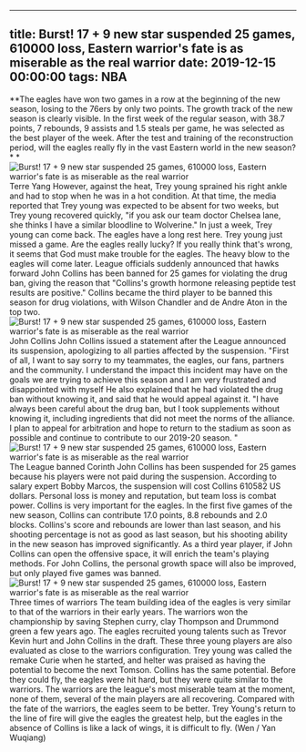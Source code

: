 
---
title: Burst! 17 + 9 new star suspended 25 games, 610000 loss, Eastern warrior's fate is as miserable as the real warrior
date: 2019-12-15 00:00:00
tags:  NBA
---
**The eagles have won two games in a row at the beginning of the new season, losing to the 76ers by only two points. The growth track of the new season is clearly visible. In the first week of the regular season, with 38.7 points, 7 rebounds, 9 assists and 1.5 steals per game, he was selected as the best player of the week. After the test and training of the reconstruction period, will the eagles really fly in the vast Eastern world in the new season? * *
![Burst! 17 + 9 new star suspended 25 games, 610000 loss, Eastern warrior's fate is as miserable as the real warrior](e1e099382474476fa07af8931a309a35.jpg)
Terre Yang
However, against the heat, Trey young sprained his right ankle and had to stop when he was in a hot condition. At that time, the media reported that Trey young was expected to be absent for two weeks, but Trey young recovered quickly, "if you ask our team doctor Chelsea lane, she thinks I have a similar bloodline to Wolverine." In just a week, Trey young can come back. The eagles have a long rest here. Trey young just missed a game.
Are the eagles really lucky? If you really think that's wrong, it seems that God must make trouble for the eagles. The heavy blow to the eagles will come later. League officials suddenly announced that hawks forward John Collins has been banned for 25 games for violating the drug ban, giving the reason that "Collins's growth hormone releasing peptide test results are positive."
Collins became the third player to be banned this season for drug violations, with Wilson Chandler and de Andre Aton in the top two.
![Burst! 17 + 9 new star suspended 25 games, 610000 loss, Eastern warrior's fate is as miserable as the real warrior](84ad45f58d114e13ab64a8cd0b11be39.jpg)
John Collins
John Collins issued a statement after the League announced its suspension, apologizing to all parties affected by the suspension. "First of all, I want to say sorry to my teammates, the eagles, our fans, partners and the community. I understand the impact this incident may have on the goals we are trying to achieve this season and I am very frustrated and disappointed with myself
He also explained that he had violated the drug ban without knowing it, and said that he would appeal against it. "I have always been careful about the drug ban, but I took supplements without knowing it, including ingredients that did not meet the norms of the alliance. I plan to appeal for arbitration and hope to return to the stadium as soon as possible and continue to contribute to our 2019-20 season. "
![Burst! 17 + 9 new star suspended 25 games, 610000 loss, Eastern warrior's fate is as miserable as the real warrior](a3913d9e7ae14ecbb45b24cfcf36bb86.jpg)
The League banned Corinth
John Collins has been suspended for 25 games because his players were not paid during the suspension. According to salary expert Bobby Marcos, the suspension will cost Collins 610582 US dollars. Personal loss is money and reputation, but team loss is combat power. Collins is very important for the eagles. In the first five games of the new season, Collins can contribute 17.0 points, 8.8 rebounds and 2.0 blocks.
Collins's score and rebounds are lower than last season, and his shooting percentage is not as good as last season, but his shooting ability in the new season has improved significantly. As a third year player, if John Collins can open the offensive space, it will enrich the team's playing methods. For John Collins, the personal growth space will also be improved, but only played five games was banned.
![Burst! 17 + 9 new star suspended 25 games, 610000 loss, Eastern warrior's fate is as miserable as the real warrior](3a698fc4dc3c485ba5a5587a7ea89ee7.jpg)
Three times of warriors
The team building idea of the eagles is very similar to that of the warriors in their early years. The warriors won the championship by saving Stephen curry, clay Thompson and Drummond green a few years ago. The eagles recruited young talents such as Trevor Kevin hurt and John Collins in the draft. These three young players are also evaluated as close to the warriors configuration. Trey young was called the remake Curie when he started, and helter was praised as having the potential to become the next Tomson. Collins has the same potential.
Before they could fly, the eagles were hit hard, but they were quite similar to the warriors. The warriors are the league's most miserable team at the moment, none of them, several of the main players are all recovering. Compared with the fate of the warriors, the eagles seem to be better. Trey Young's return to the line of fire will give the eagles the greatest help, but the eagles in the absence of Collins is like a lack of wings, it is difficult to fly.
(Wen / Yan Wuqiang)